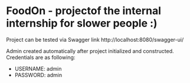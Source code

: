 # FoodOn - projectof the internal internship for slower people :)

Project can be tested via Swagger link http://localhost:8080/swagger-ui/

Admin created automatically after project initialized and constructed. Credentials are as following:
  - USERNAME: admin
  - PASSWORD: admin

